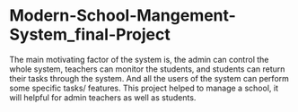 # Modern-School-Mangement-System_final-Project
The main motivating factor of the system  is, the admin can control the whole system, teachers can monitor the students, and students can return their  tasks through the system. And all the users of the system can perform some specific tasks/ features. This project  helped to manage a school, it will helpful for admin teachers as well as students.
